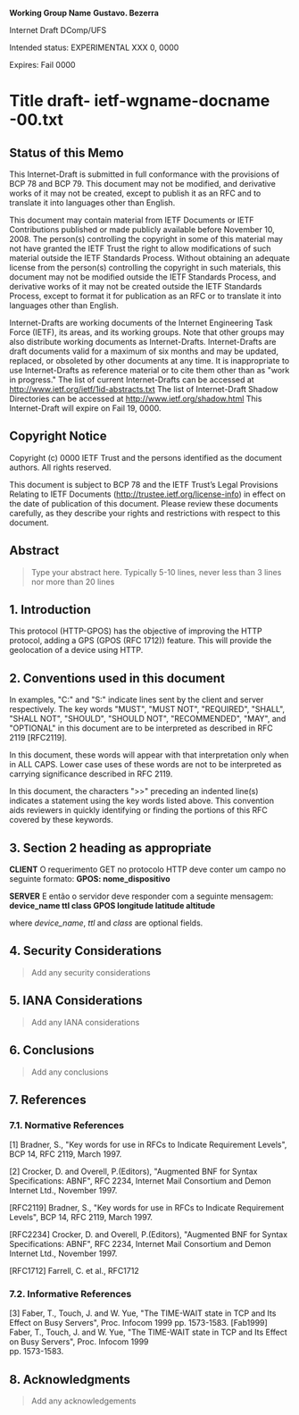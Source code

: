 **Working Group Name**  **Gustavo. Bezerra**
  
Internet Draft         DComp/UFS

Intended status: EXPERIMENTAL         XXX 0, 0000

Expires: Fail 0000

# Title draft- **ietf-wgname-docname** -00.txt


## Status of this Memo

This Internet-Draft is submitted in full conformance with the provisions of BCP 78 and BCP 79. 
This document may not be modified, and derivative works of it may not be created, except to publish
it as an RFC and to translate it into languages other than English.

This document may contain material from IETF Documents or IETF Contributions published or made publicly 
available before November 10, 2008. The person(s) controlling the copyright in some of this material may 
not have granted the IETF Trust the right to allow modifications of such material outside the IETF Standards Process. 
Without obtaining an adequate license from the person(s) controlling the copyright in such materials, this document may
not be modified outside the IETF Standards Process, and derivative works of it may not be created outside the IETF
Standards Process, except to format it for publication as an RFC or to translate it into languages other than English.

Internet-Drafts are working documents of the Internet Engineering Task Force (IETF), its areas, and its working groups. 
Note that other groups may also distribute working documents as Internet-Drafts.
Internet-Drafts are draft documents valid for a maximum of six months and may be updated, replaced,
or obsoleted by other documents at any time.  It is inappropriate to use Internet-Drafts as reference material or to cite
them other than as "work in progress."
The list of current Internet-Drafts can be accessed at http://www.ietf.org/ietf/1id-abstracts.txt
The list of Internet-Draft Shadow Directories can be accessed at http://www.ietf.org/shadow.html
This Internet-Draft will expire on Fail 19, 0000.

## Copyright Notice
Copyright (c) 0000 IETF Trust and the persons identified as the document authors. All rights reserved.

This document is subject to BCP 78 and the IETF Trust’s Legal Provisions Relating to IETF Documents 
(http://trustee.ietf.org/license-info) in effect on the date of publication of this document. Please
review these documents carefully, as they describe your rights and restrictions with respect to this document. 	

## Abstract
> Type your abstract here. Typically 5-10 lines, never less than 3 lines nor more than 20 lines 


## 1. Introduction
This protocol (HTTP-GPOS) has the objective of improving the HTTP protocol, adding a GPS (GPOS (RFC 1712)) feature. This will provide the geolocation of a device using HTTP.

## 2. Conventions used in this document
In examples, "C:" and "S:" indicate lines sent by the client and server respectively.
The key words "MUST", "MUST NOT", "REQUIRED", "SHALL", "SHALL NOT", "SHOULD", "SHOULD NOT", "RECOMMENDED", "MAY", and "OPTIONAL" in this document are to be interpreted as described in RFC 2119 [RFC2119]. 

In this document, these words will appear with that interpretation   only when in ALL CAPS. Lower case uses of these words are not to be    interpreted as carrying significance described in RFC 2119.

In this document, the characters ">>" preceding an indented line(s)   indicates a statement using the key words listed above. This convention aids reviewers in quickly identifying or finding the portions of this RFC covered by these keywords.

## 3. Section 2 heading as appropriate
**CLIENT**
O requerimento GET no protocolo HTTP deve conter um campo no seguinte formato: 
**GPOS: nome_dispositivo**

**SERVER**
E então o servidor deve responder com a seguinte mensagem:
**device_name ttl class GPOS longitude latitude altitude**

where *device_name*, *ttl* and *class* are optional fields.


## 4. Security Considerations

>Add any security considerations

## 5. IANA Considerations

>Add any IANA considerations

## 6. Conclusions
> Add any conclusions

## 7. References

### 7.1. Normative References

[1]	Bradner, S., "Key words for use in RFCs to Indicate Requirement Levels", BCP 14, RFC 2119, March 1997.

[2]	Crocker, D. and Overell, P.(Editors), "Augmented BNF for Syntax Specifications: ABNF", RFC 2234, Internet Mail Consortium and 
Demon Internet Ltd., November 1997.

[RFC2119]	Bradner, S., "Key words for use in RFCs to Indicate Requirement Levels", BCP 14, RFC 2119, March 1997.

[RFC2234]	Crocker, D. and Overell, P.(Editors), "Augmented BNF for Syntax Specifications: ABNF", RFC 2234, Internet Mail 
Consortium and Demon Internet Ltd., November 1997.

[RFC1712]	Farrell, C. et al., RFC1712

### 7.2. Informative References

[3]	Faber, T., Touch, J. and W. Yue, "The TIME-WAIT state in TCP and Its Effect on Busy Servers", Proc. Infocom 1999 pp. 1573-1583.
[Fab1999]	Faber, T., Touch, J. and W. Yue, "The TIME-WAIT state in TCP and Its Effect on Busy Servers", Proc. Infocom 1999  
pp. 1573-1583.

## 8. Acknowledgments
>Add any acknowledgements

